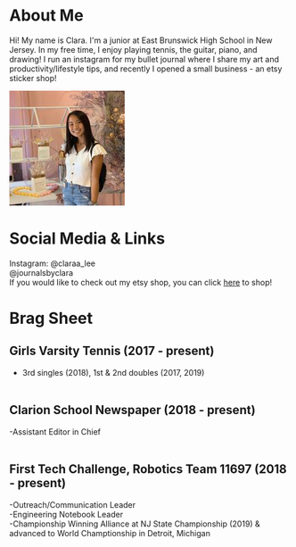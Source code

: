 # About Me

Hi! My name is Clara. I'm a junior at East Brunswick High School in New Jersey. In my free time, I enjoy playing tennis, the guitar, piano, and drawing! I run an instagram for my bullet journal where I share my art and productivity/lifestyle tips, and recently I opened a small business - an etsy sticker shop!

![](bioimage.jpg)

# Social Media & Links
Instagram: @claraa_lee <br/>
           @journalsbyclara <br/>
If you would like to check out my etsy shop, you can click [here](https://www.bucketofstickers.etsy.com) to shop!

# Brag Sheet
## Girls Varsity Tennis (2017 - present)<br/>
 - 3rd singles (2018), 1st & 2nd doubles (2017, 2019)<br/><br/>
## Clarion School Newspaper (2018 - present)<br/>
 -Assistant Editor in Chief<br/><br/>
## First Tech Challenge, Robotics Team 11697 (2018 - present)<br/>
 -Outreach/Communication Leader<br/>
 -Engineering Notebook Leader<br/>
 -Championship Winning Alliance at NJ State Championship (2019) & advanced to World Champtionship in Detroit, Michigan<br/>


